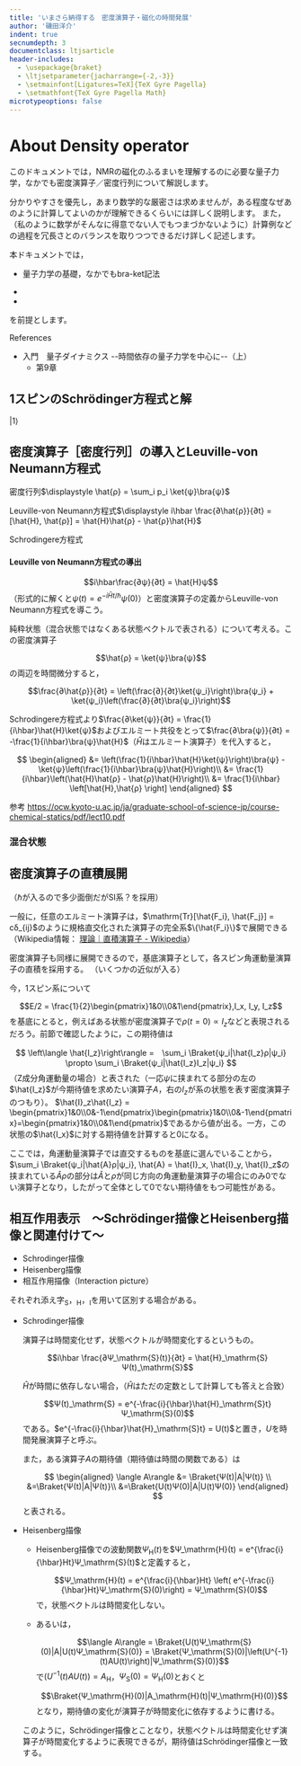 ```yaml
---
title: 'いまさら納得する　密度演算子・磁化の時間発展'
author: '磯田洋介'
indent: true
secnumdepth: 3
documentclass: ltjsarticle
header-includes:
  - \usepackage{braket}
  - \ltjsetparameter{jacharrange={-2,-3}}
  - \setmainfont[Ligatures=TeX]{TeX Gyre Pagella}
  - \setmathfont{TeX Gyre Pagella Math}
microtypeoptions: false
---
```


# About Density operator

このドキュメントでは，NMRの磁化のふるまいを理解するのに必要な量子力学，なかでも密度演算子／密度行列について解説します。

分かりやすさを優先し，あまり数学的な厳密さは求めませんが，ある程度なぜあのように計算してよいのかが理解できるくらいには詳しく説明します。
また，（私のように数学がそんなに得意でない人でもつまづかないように）計算例などの過程を冗長さとのバランスを取りつつできるだけ詳しく記述します。

本ドキュメントでは，

- 量子力学の基礎，なかでもbra-ket記法

- 
- 

を前提とします。

References

- 入門　量子ダイナミクス --時間依存の量子力学を中心に--（上）
  - 第9章

## 1スピンのSchrödinger方程式と解

$\left|1\right\rangle$

## 密度演算子［密度行列］の導入とLeuville-von Neumann方程式

密度行列$\displaystyle \hat{ρ} = \sum_i p_i \ket{ψ}\bra{ψ}$

Leuville-von Neumann方程式$\displaystyle i\hbar \frac{∂\hat{ρ}}{∂t} = [\hat{H}, \hat{ρ}] = \hat{H}\hat{ρ} - \hat{ρ}\hat{H}$

Schrodingere方程式

#### Leuville von Neumann方程式の導出

$$i\hbar\frac{∂ψ}{∂t} = \hat{H}ψ$$
（形式的に解くと$ψ(t) = e^{-i\hat{H}t/\hbar} ψ(0)$）と密度演算子の定義からLeuville-von Neumann方程式を導こう。

純粋状態（混合状態ではなくある状態ベクトルで表される）について考える。この密度演算子

$$\hat{ρ} = \ket{ψ}\bra{ψ}$$
の両辺を時間微分すると，

$$\frac{∂\hat{ρ}}{∂t} = \left(\frac{∂}{∂t}\ket{ψ_i}\right)\bra{ψ_i} + \ket{ψ_i}\left(\frac{∂}{∂t}\bra{ψ_i}\right)$$

Schrodingere方程式より$\frac{∂\ket{ψ}}{∂t} = \frac{1}{i\hbar}\hat{H}\ket{ψ}$およびエルミート共役をとって$\frac{∂\bra{ψ}}{∂t} = -\frac{1}{i\hbar}\bra{ψ}\hat{H}$（$\hat{H}$はエルミート演算子）を代入すると，

$$
\begin{aligned}
&= \left(\frac{1}{i\hbar}\hat{H}\ket{ψ}\right)\bra{ψ} - \ket{ψ}\left(\frac{1}{i\hbar}\bra{ψ}\hat{H}\right)\\
&= \frac{1}{i\hbar}\left(\hat{H}\hat{ρ} - \hat{ρ}\hat{H}\right)\\
&= \frac{1}{i\hbar} \left[\hat{H},\hat{ρ} \right]
\end{aligned}
$$

参考 https://ocw.kyoto-u.ac.jp/ja/graduate-school-of-science-jp/course-chemical-statics/pdf/lect10.pdf


### 混合状態

## 密度演算子の直積展開

（$\hbar$が入るので多少面倒だがSI系？を採用）

一般に，任意のエルミート演算子は，$\mathrm{Tr}[\hat{F_i}, \hat{F_j}] = cδ_{ij}$のように規格直交化された演算子の完全系$\{\hat{F_i}\}$で展開できる
（Wikipedia情報： [理論｜直積演算子 - Wikipedia](https://ja.wikipedia.org/wiki/%E7%9B%B4%E7%A9%8D%E6%BC%94%E7%AE%97%E5%AD%90#%E7%90%86%E8%AB%96)）

密度演算子も同様に展開できるので，基底演算子として，各スピン角運動量演算子の直積を採用する。
（いくつかの近似が入る）

今，1スピン系について

$$E/2 = \frac{1}{2}\begin{pmatrix}1&0\\0&1\end{pmatrix},I_x, I_y, I_z$$
を基底にとると，例えばある状態が密度演算子で$ρ(t=0) \propto I_z$などと表現されるだろう。前節で確認したように，この期待値は<!-- Todo:詳しく -->

$$
\left\langle \hat{I_z}\right\rangle =　\sum_i \Braket{ψ_i|\hat{I_z}ρ|ψ_i} \propto \sum_i \Braket{ψ_i|\hat{I_z}I_z|ψ_i}
$$
（Z成分角運動量の場合）と表された（一応$ψ$に挟まれてる部分の左の$\hat{I_z}$が今期待値を求めたい演算子$A$，右の$I_z$が系の状態を表す密度演算子のつもり）。
$\hat{I}_z\hat{I_z} = \begin{pmatrix}1&0\\0&-1\end{pmatrix}\begin{pmatrix}1&0\\0&-1\end{pmatrix}=\begin{pmatrix}1&0\\0&1\end{pmatrix}$であるから値が出る。一方，この状態の$\hat{I_x}$に対する期待値を計算すると0になる。

ここでは，角運動量演算子では直交するものを基底に選んでいることから，$\sum_i \Braket{ψ_i|\hat{A}ρ|ψ_i}, \hat{A} = \hat{I}_x, \hat{I}_y, \hat{I}_z$の挟まれている$\hat{A}ρ$の部分は$\hat{A}$と$ρ$が同じ方向の角運動量演算子の場合にのみ0でない演算子となり，したがって全体として0でない期待値をもつ可能性がある。

## 相互作用表示　～Schrödinger描像とHeisenberg描像と関連付けて～

- Schrodinger描像
- Heisenberg描像
- 相互作用描像（Interaction picture）

それぞれ添え字${}_\mathrm{S}$，${}_\mathrm{H}$，${}_\mathrm{I}$を用いて区別する場合がある。

- Schrodinger描像
  
  演算子は時間変化せず，状態ベクトルが時間変化するというもの。

  $$i\hbar \frac{∂Ψ_\mathrm{S}(t)}{∂t} = \hat{H}_\mathrm{S}Ψ(t)_\mathrm{S}$$

  $\hat{H}$が時間に依存しない場合，（$\hat{H}$はただの定数として計算しても答えと合致）

  $$Ψ(t)_\mathrm{S} = e^{-\frac{i}{\hbar}\hat{H}_\mathrm{S}t}Ψ_\mathrm{S}(0)$$
  である。$e^{-\frac{i}{\hbar}\hat{H}_\mathrm{S}t} = U(t)$と置き，$U$を時間発展演算子と呼ぶ。

  また，ある演算子$A$の期待値（期待値は時間の関数である）は

  $$
  \begin{aligned}
  \langle A\rangle &= \Braket{Ψ(t)|A|Ψ(t)} \\
  &=\Braket{Ψ(t)|A|Ψ(t)}\\
  &=\Braket{U(t)Ψ(0)|A|U(t)Ψ(0)}
  \end{aligned}
  $$
  と表される。

- Heisenberg描像

  - Heisenberg描像での波動関数$Ψ_\mathrm{H}(t)$を$Ψ_\mathrm{H}(t) = e^{\frac{i}{\hbar}Ht}Ψ_\mathrm{S}(t)$と定義すると，
    
    $$Ψ_\mathrm{H}(t) =  e^{\frac{i}{\hbar}Ht} \left( e^{-\frac{i}{\hbar}Ht}Ψ_\mathrm{S}(0)\right) = Ψ_\mathrm{S}(0)$$
    で，状態ベクトルは時間変化しない。
  - あるいは，

    $$\langle A\rangle = \Braket{U(t)Ψ_\mathrm{S}(0)|A|U(t)Ψ_\mathrm{S}(0)} = \Braket{Ψ_\mathrm{S}(0)|\left(U^{-1}(t)AU(t)\right)|Ψ_\mathrm{S}(0)}$$
    で$\left(U^{-1}(t)AU(t)\right) = A_\mathrm{H}$，$Ψ_\mathrm{S}(0) = Ψ_\mathrm{H}(0)$とおくと

    $$\Braket{Ψ_\mathrm{H}(0)|A_\mathrm{H}(t)|Ψ_\mathrm{H}(0)}$$
    となり，期待値の変化が演算子が時間変化に依存するように書ける。

  このように，Schrödinger描像とことなり，状態ベクトルは時間変化せず演算子が時間変化するように表現できるが，期待値はSchrödinger描像と一致する。
